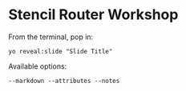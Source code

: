 
# Stencil Router Workshop

From the terminal, pop in:

  ```yo reveal:slide "Slide Title"```

Available options:

 ```--markdown --attributes --notes```
